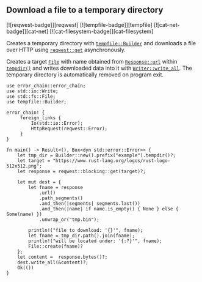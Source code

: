 ## Download a file to a temporary directory

[![reqwest-badge]][reqwest] [![tempfile-badge]][tempfile] [![cat-net-badge]][cat-net] [![cat-filesystem-badge]][cat-filesystem]

Creates a temporary directory with [`tempfile::Builder`] and downloads
a file over HTTP using [`reqwest::get`] asynchronously.

Creates a target [`File`] with name obtained from [`Response::url`] within
[`tempdir()`] and writes downloaded data into it with [`Writer::write_all`].
The temporary directory is automatically removed on program exit.

```rust,edition2018,no_run
use error_chain::error_chain;
use std::io::Write;
use std::fs::File;
use tempfile::Builder;

error_chain! {
     foreign_links {
         Io(std::io::Error);
         HttpRequest(reqwest::Error);
     }
}

fn main() -> Result<(), Box<dyn std::error::Error>> {
    let tmp_dir = Builder::new().prefix("example").tempdir()?;
    let target = "https://www.rust-lang.org/logos/rust-logo-512x512.png";
    let response = reqwest::blocking::get(target)?;

    let mut dest = {
        let fname = response
            .url()
            .path_segments()
            .and_then(|segments| segments.last())
            .and_then(|name| if name.is_empty() { None } else { Some(name) })
            .unwrap_or("tmp.bin");

        println!("file to download: '{}'", fname);
        let fname = tmp_dir.path().join(fname);
        println!("will be located under: '{:?}'", fname);
        File::create(fname)?
    };
    let content =  response.bytes()?;
    dest.write_all(&content)?;
    Ok(())
}
```

[`File`]: https://doc.rust-lang.org/std/fs/struct.File.html
[`reqwest::get`]: https://docs.rs/reqwest/*/reqwest/fn.get.html
[`Response::url`]: https://docs.rs/reqwest/*/reqwest/struct.Response.html#method.url
[`tempfile::Builder`]: https://docs.rs/tempfile/*/tempfile/struct.Builder.html
[`tempdir()`]: https://docs.rs/tempfile/*/tempfile/struct.Builder.html#method.tempdir
[`Writer::write_all`]: https://doc.rust-lang.org/std/io/trait.Write.html#method.write_all
